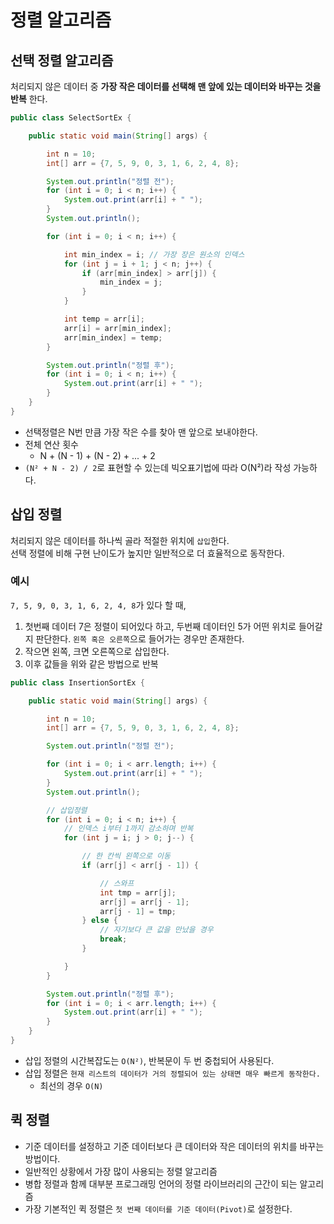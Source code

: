 # 정렬 알고리즘
## 선택 정렬 알고리즘
처리되지 않은 데이터 중 **가장 작은 데이터를 선택해 맨 앞에 있는 데이터와 바꾸는 것을 반복** 한다.

~~~java
public class SelectSortEx {

    public static void main(String[] args) {

        int n = 10;
        int[] arr = {7, 5, 9, 0, 3, 1, 6, 2, 4, 8};

        System.out.println("정렬 전");
        for (int i = 0; i < n; i++) {
            System.out.print(arr[i] + " ");
        }
        System.out.println();

        for (int i = 0; i < n; i++) {

            int min_index = i; // 가장 장은 원소의 인덱스
            for (int j = i + 1; j < n; j++) {
                if (arr[min_index] > arr[j]) {
                    min_index = j;
                }
            }

            int temp = arr[i];
            arr[i] = arr[min_index];
            arr[min_index] = temp;
        }

        System.out.println("정렬 후");
        for (int i = 0; i < n; i++) {
            System.out.print(arr[i] + " ");
        }
    }
}
~~~
- 선택정렬은 N번 만큼 가장 작은 수를 찾아 맨 앞으로 보내야한다.
- 전체 연산 횟수
  - N + (N - 1) + (N - 2) + ... + 2
- `(N² + N - 2) / 2`로 표현할 수 있는데 빅오표기법에 따라 O(N²)라 작성 가능하다.


## 삽입 정렬
처리되지 않은 데이터를 하나씩 골라 적절한 위치에 `삽입`한다.<Br>
선택 정렬에 비해 구현 난이도가 높지만 일반적으로 더 효율적으로 동작한다.

### 예시
`7, 5, 9, 0, 3, 1, 6, 2, 4, 8`가 있다 할 때, <Br>

1.  첫번째 데이터 7은 정렬이 되어있다 하고, 두번째 데이터인 5가 어떤 위치로 들어갈 지 판단한다. `왼쪽 혹은 오른쪽`으로 들어가는 경우만 존재한다.
2. 작으면 왼쪽, 크면 오른쪽으로 삽입한다.
3. 이후 값들을 위와 같은 방법으로 반복

~~~java
public class InsertionSortEx {

    public static void main(String[] args) {

        int n = 10;
        int[] arr = {7, 5, 9, 0, 3, 1, 6, 2, 4, 8};

        System.out.println("정렬 전");

        for (int i = 0; i < arr.length; i++) {
            System.out.print(arr[i] + " ");
        }
        System.out.println();

        // 삽입정렬
        for (int i = 0; i < n; i++) {
            // 인덱스 i부터 1까지 감소하며 반복
            for (int j = i; j > 0; j--) {

                // 한 칸씩 왼쪽으로 이동
                if (arr[j] < arr[j - 1]) {

                    // 스와프
                    int tmp = arr[j];
                    arr[j] = arr[j - 1];
                    arr[j - 1] = tmp;
                } else {
                    // 자기보다 큰 값을 만났을 경우
                    break;
                }

            }
        }

        System.out.println("정렬 후");
        for (int i = 0; i < arr.length; i++) {
            System.out.print(arr[i] + " ");
        }
    }
}
~~~
- 삽입 정렬의 시간복잡도는 `O(N²)`, 반복문이 두 번 중첩되어 사용된다.
- 삽입 정렬은 `현재 리스트의 데이터가 거의 정렬되어 있는 상태면 매우 빠르게 동작한다.`
  - 최선의 경우 `O(N)`


## 퀵 정렬
- 기준 데이터를 설정하고 기준 데이터보다 큰 데이터와 작은 데이터의 위치를 바꾸는 방법이다.
- 일반적인 상황에서 가장 많이 사용되는 정렬 알고리즘
- 병합 정렬과 함께 대부분 프로그래밍 언어의 정렬 라이브러리의 근간이 되는 알고리즘
- 가장 기본적인 퀵 정렬은 `첫 번째 데이터를 기준 데이터(Pivot)`로 설정한다.

